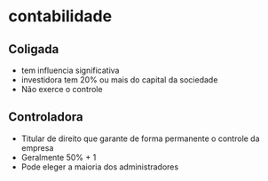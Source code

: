 # contabilidade

## Coligada
- tem influencia significativa
- investidora tem 20% ou mais do capital da sociedade
- Não exerce o controle

## Controladora
- Titular de direito que garante de forma permanente o controle da empresa
- Geralmente 50% + 1
- Pode eleger a maioria dos administradores
